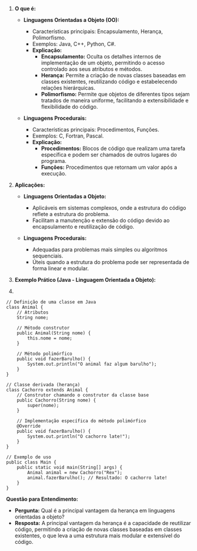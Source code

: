 1. **O que é:**
    
    - **Linguagens Orientadas a Objeto (OO):**
        
        - Características principais: Encapsulamento, Herança, Polimorfismo.
        - Exemplos: Java, C++, Python, C#.
        - **Explicação:**
            - **Encapsulamento:** Oculta os detalhes internos de implementação de um objeto, permitindo o acesso controlado aos seus atributos e métodos.
            - **Herança:** Permite a criação de novas classes baseadas em classes existentes, reutilizando código e estabelecendo relações hierárquicas.
            - **Polimorfismo:** Permite que objetos de diferentes tipos sejam tratados de maneira uniforme, facilitando a extensibilidade e flexibilidade do código.
    - **Linguagens Procedurais:**
        
        - Características principais: Procedimentos, Funções.
        - Exemplos: C, Fortran, Pascal.
        - **Explicação:**
            - **Procedimentos:** Blocos de código que realizam uma tarefa específica e podem ser chamados de outros lugares do programa.
            - **Funções:** Procedimentos que retornam um valor após a execução.
2. **Aplicações:**
    
    - **Linguagens Orientadas a Objeto:**
        
        - Aplicáveis em sistemas complexos, onde a estrutura do código reflete a estrutura do problema.
        - Facilitam a manutenção e extensão do código devido ao encapsulamento e reutilização de código.
    - **Linguagens Procedurais:**
        
        - Adequadas para problemas mais simples ou algoritmos sequenciais.
        - Úteis quando a estrutura do problema pode ser representada de forma linear e modular.
3. **Exemplo Prático (Java - Linguagem Orientada a Objeto):**
4. 
```
// Definição de uma classe em Java
class Animal {
    // Atributos
    String nome;

    // Método construtor
    public Animal(String nome) {
        this.nome = nome;
    }

    // Método polimórfico
    public void fazerBarulho() {
        System.out.println("O animal faz algum barulho");
    }
}

// Classe derivada (herança)
class Cachorro extends Animal {
    // Construtor chamando o construtor da classe base
    public Cachorro(String nome) {
        super(nome);
    }

    // Implementação específica do método polimórfico
    @Override
    public void fazerBarulho() {
        System.out.println("O cachorro late!");
    }
}

// Exemplo de uso
public class Main {
    public static void main(String[] args) {
        Animal animal = new Cachorro("Rex");
        animal.fazerBarulho(); // Resultado: O cachorro late!
    }
}
```

**Questão para Entendimento:**

- **Pergunta:** Qual é a principal vantagem da herança em linguagens orientadas a objeto?
- **Resposta:** A principal vantagem da herança é a capacidade de reutilizar código, permitindo a criação de novas classes baseadas em classes existentes, o que leva a uma estrutura mais modular e extensível do código.